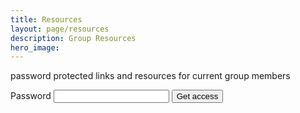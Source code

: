 ```yaml
---
title: Resources
layout: page/resources
description: Group Resources
hero_image:
---
```


password protected links and resources for current group members


<form action="/.netlify/functions/login" method="POST">
  <label for="password">Password</label>
  <input type="password" name="password" id="password" />
  <button type="submit">Get access</button>
</form>
